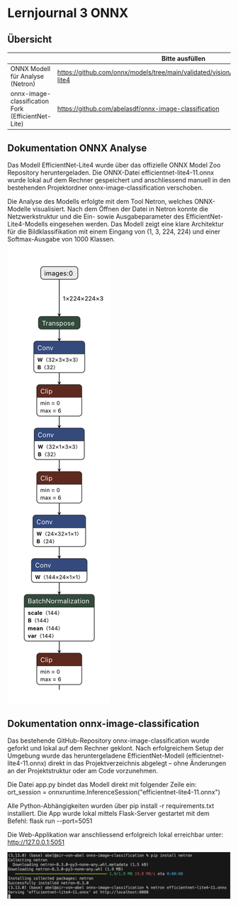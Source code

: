 ﻿# Lernjournal 3 ONNX

## Übersicht

| | Bitte ausfüllen |
| -------- | ------- |
| ONNX Modell für Analyse (Netron) |https://github.com/onnx/models/tree/main/validated/vision/classification/efficientnet-lite4 |
| onnx-image-classification Fork (EfficientNet-Lite) |https://github.com/abelasdf/onnx-image-classification |

## Dokumentation ONNX Analyse

Das Modell EfficientNet-Lite4 wurde über das offizielle ONNX Model Zoo Repository heruntergeladen. Die ONNX-Datei efficientnet-lite4-11.onnx wurde lokal auf dem Rechner gespeichert und anschliessend manuell in den bestehenden Projektordner onnx-image-classification verschoben.

Die Analyse des Modells erfolgte mit dem Tool Netron, welches ONNX-Modelle visualisiert. Nach dem Öffnen der Datei in Netron konnte die Netzwerkstruktur und die Ein- sowie Ausgabeparameter des EfficientNet-Lite4-Modells eingesehen werden. Das Modell zeigt eine klare Architektur für die Bildklassifikation mit einem Eingang von (1, 3, 224, 224) und einer Softmax-Ausgabe von 1000 Klassen.

![ONNX Schritt 1 – Modell vorbereiten](images/onnximage1.png)



## Dokumentation onnx-image-classification

Das bestehende GitHub-Repository onnx-image-classification wurde geforkt und lokal auf dem Rechner geklont. Nach erfolgreichem Setup der Umgebung wurde das heruntergeladene EfficientNet-Modell (efficientnet-lite4-11.onnx) direkt in das Projektverzeichnis abgelegt – ohne Änderungen an der Projektstruktur oder am Code vorzunehmen.

Die Datei app.py bindet das Modell direkt mit folgender Zeile ein:
ort_session = onnxruntime.InferenceSession("efficientnet-lite4-11.onnx")

Alle Python-Abhängigkeiten wurden über pip install -r requirements.txt installiert. Die App wurde lokal mittels Flask-Server gestartet mit dem Befehl:
flask run --port=5051

Die Web-Applikation war anschliessend erfolgreich lokal erreichbar unter:
http://127.0.0.1:5051

![ONNX Schritt 2 – Modell eingebunden](images/onnximage2.png)

